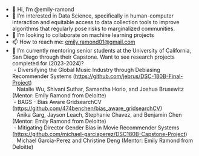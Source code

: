 - 👋 Hi, I’m @emily-ramond
- 👀 I’m interested in Data Science, specifically in human-computer interaction and equitable access to data collection tools to improve algorithms that regularly pose risks to marginalized communities.
- 💞️ I’m looking to collaborate on machine learning projects
- 📫 How to reach me: emily.ramond01@gmail.com
- 🌱 I’m currently mentoring senior students at the University of California, San Diego through their Capstone. Want to see research projects completed for (2023-2024)?<br />
             &nbsp;- Diversifying the Global Music Industry through Debiasing Recommender Systems (https://github.com/jebrus/DSC-180B-Final-Project)<br />
             &nbsp; &nbsp;Natalie Wu, Shivani Suthar, Samantha Horio, and Joshua Brusewitz (Mentor: Emily Ramond from Deloitte)<br />
             &nbsp;- BAGS - Bias Aware GridsearchCV (https://github.com/474benchen/bias_aware_gridsearchCV)<br />
             &nbsp; &nbsp;Anika Garg, Jayson Leach, Stephanie Chavez, and Benjamin Chen (Mentor: Emily Ramond from Deloitte)<br />
             &nbsp;- Mitigating Director Gender Bias in Movie Recommender Systems (https://github.com/michael-garciaperez/DSC180B-Capstone-Project)<br />
             &nbsp; &nbsp;Michael Garcia-Perez and Christine Deng (Mentor: Emily Ramond from Deloitte)
  

<!---
emily-ramond/emily-ramond is a ✨ special ✨ repository because its `README.md` (this file) appears on your GitHub profile.
You can click the Preview link to take a look at your changes.
--->
